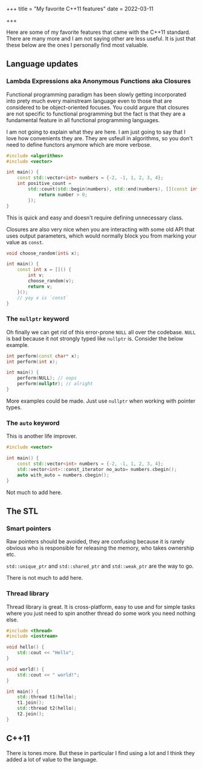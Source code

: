 +++
title = "My favorite C++11 features"
date = 2022-03-11

+++

Here are some of my favorite features that came with the C++11 standard. There
are many more and I am not saying other are less useful. It is just that these
below are the ones I personally find most valuable.

## Language updates

### Lambda Expressions aka Anonymous Functions aka Closures

Functional programming paradigm has been slowly getting incorporated into prety
much every mainstream language even to those that are considered
to be object-oriented focuses. You could argure that closures are not
specific to functional programming but the fact is that they are a fundamental
feature in all functional programming languages.

I am not going to explain what they are here. I am just going to say that I love
how convenients they are. They are usfeull in algorithms, so you don't need
to define functors anymore which are more verbose.

```c++
#include <algorithms>
#include <vector>

int main() {
    const std::vector<int> numbers = {-2, -1, 1, 2, 3, 4};
    int positive_count =
        std::count(std::begin(numbers), std::end(numbers), [](const int number) {
            return number > 0;
        });
}
```

This is quick and easy and doesn't require defining unnecessary class.

Closures are also very nice when you are interacting with some old API
that uses output parameters, which would normally block you from marking your
value as `const`.

```c++
void choose_random(int& x);

int main() {
    const int x = []() {
        int v;
        choose_random(v);
        return v;
    }();
    // yay x is `const`
}
```

### The `nullptr` keyword

Oh finally we can get rid of this error-prone `NULL` all over the codebase.
`NULL` is bad because it not strongly typed like `nullptr` is. Consider
the below example.

```c++
int perform(const char* x);
int perform(int x);

int main() {
    perform(NULL); // oops
    perform(nullptr); // alright
}

```

More examples could be made. Just use `nullptr` when working with pointer
types.

### The `auto` keyword

This is another life improver.

```c++
#include <vector>

int main() {
    const std::vector<int> numbers = {-2, -1, 1, 2, 3, 4};
    std::vector<int>::const_iterator no_auto= numbers.cbegin();
    auto with_auto = numbers.cbegin();
}
```

Not much to add here.

## The STL

### Smart pointers

Raw pointers should be avoided, they are confusing because it is rarely
obvious who is responsible for releasing the memory, who takes ownership etc.

`std::unique_ptr` and `std::shared_ptr` and `std::weak_ptr` are the way to go.

There is not much to add here.

### Thread library

Thread library is great. It is cross-platform, easy to use and for simple tasks
where you just need to spin another thread do some work you need nothing else.

```c++
#include <thread>
#include <iostream>

void hello() {
    std::cout << "Hello";
}

void world() {
    std::cout << " world!";
}

int main() {
    std::thread t1(hello);
    t1.join();
    std::thread t2(hello);
    t2.join();
}
```

## C++11

There is tones more. But these in particular I find using a lot and I think
they added a lot of value to the language.

